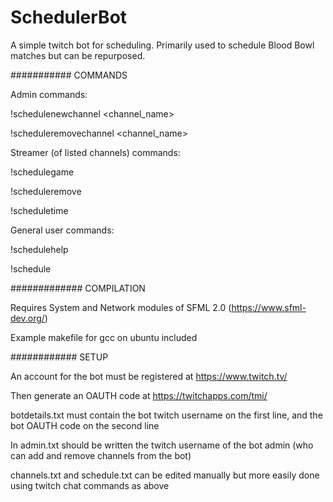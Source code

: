 # SchedulerBot
A simple twitch bot for scheduling. Primarily used to schedule Blood Bowl matches but can be repurposed.

###########
COMMANDS

Admin commands:

!schedulenewchannel <channel_name>

!scheduleremovechannel <channel_name>



Streamer (of listed channels) commands:

!schedulegame

!scheduleremove

!scheduletime



General user commands:

!schedulehelp

!schedule



#############
COMPILATION

Requires System and Network modules of SFML 2.0 (https://www.sfml-dev.org/)

Example makefile for gcc on ubuntu included


############
SETUP

An account for the bot must be registered at https://www.twitch.tv/

Then generate an OAUTH code at https://twitchapps.com/tmi/

botdetails.txt must contain the bot twitch username on the first line, and the bot OAUTH code on the second line

In admin.txt should be written the twitch username of the bot admin (who can add and remove channels from the bot)

channels.txt and schedule.txt can be edited manually but more easily done using twitch chat commands as above
